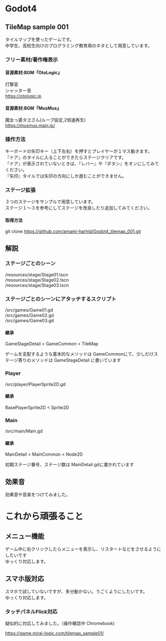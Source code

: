 # Godot4
## TileMap sample 001
タイルマップを使ったゲームです。<br>
中学生、高校生向けのプログラミング教育用のネタとして用意しています。<br>

### フリー素材/著作権表示

#### 音源素材:BGM『OtoLogic』 
打撃音 <br>
シャッター音 <br>
https://otologic.jp

#### 音源素材:BGM『MusMus』
魔女っ婆タヱさん(ループ設定,2倍速再生)<br>
https://musmus.main.jp/

### 操作方法
キーボードの矢印キー（上下左右）を押すとプレイヤーが１マス動きます。<br>
『ドア』のタイルに入ることができたらステージクリアです。<br>
『ドア』が表示されていないときは、『レバー』や『ボタン』をオンにしてみてください。<br>
『矢印』タイルでは矢印の方向にしか進むことができません。<br>

### ステージ拡張
３つのステージをサンプルで用意しています。<br>
ステージ１～３を参考にしてステージを改良したり追加してみてください。

#### 取得方法
git clone https://github.com/amami-harhid/Godot4_tilemap_001.git

## 解説
### ステージごとのシーン
/resources/stage/Stage01.tscn<br>
/resources/stage/Stage02.tscn<br>
/resources/stage/Stage03.tscn<br>

### ステージごとのシーンにアタッチするスクリプト
/src/games/Game01.gd<br>
/src/games/Game02.gd<br>
/src/games/Game03.gd<br>

#### 継承
GameStageDetail < GameCommon < TileMap

ゲームを支配するような基本的なメソッドは GameCommonにて、少しだけステージ寄りのメソッドは GameStageDetail に書いています

### Player
/src/player/PlayerSprite2D.gd

#### 継承
BasePlayerSprite2D < Sprite2D

### Main
/src/main/Main.gd

#### 継承
MainDetail < MainCommon < Node2D

初期ステージ番号、ステージ数は MainDetail.gdに書かれています

## 効果音
効果音や音楽をつけてみました。

# これから頑張ること

## メニュー機能
ゲーム中に右クリックしたらメニューを表示し、リスタートなどをさせるようにしたいです<br>
ゆっくり対応します。


## スマホ版対応
スマホで試していないですが、多分動かない。うごくようにしたいです。<br>
ゆっくり対応します。

### タッチパネルFlick対応
疑似的に対応してみました。（操作確認中 Chromebook)

https://game.mirai-logic.com/tilemap_sample01/






